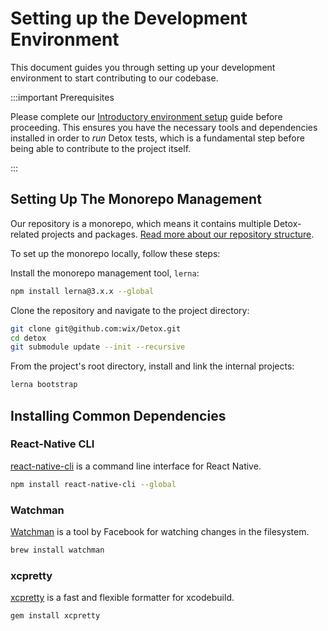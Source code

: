 # Setting up the Development Environment

This document guides you through setting up your development environment to start contributing to our codebase.

:::important Prerequisites

Please complete our [Introductory environment setup](introduction/environment-setup.md) guide before proceeding. This ensures you have the necessary tools and dependencies installed in order to _run_ Detox tests, which is a fundamental step before being able to contribute to the project itself.

:::

## Setting Up The Monorepo Management

Our repository is a monorepo, which means it contains multiple Detox-related projects and packages. [Read more about our repository structure](../code/overview.md#repository-structure).

To set up the monorepo locally, follow these steps:

Install the monorepo management tool, `lerna`:

```bash npm2yarn
npm install lerna@3.x.x --global
```

Clone the repository and navigate to the project directory:

```bash
git clone git@github.com:wix/Detox.git
cd detox
git submodule update --init --recursive
```

From the project's root directory, install and link the internal projects:

```bash
lerna bootstrap
```

## Installing Common Dependencies

### React-Native CLI

[react-native-cli] is a command line interface for React Native.

```bash npm2yarn
npm install react-native-cli --global
```

### Watchman

[Watchman] is a tool by Facebook for watching changes in the filesystem.

```bash
brew install watchman
```

### xcpretty

[xcpretty] is a fast and flexible formatter for xcodebuild.

```bash
gem install xcpretty
```

[react-native-cli]: https://www.npmjs.com/package/react-native-cli
[Watchman]: https://facebook.github.io/watchman/
[xcpretty]: https://github.com/xcpretty/xcpretty
